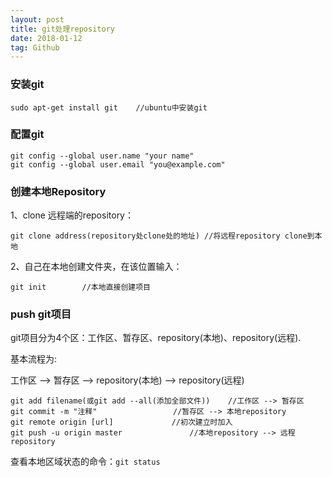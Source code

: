 ```yaml
---
layout: post
title: git处理repository
date: 2018-01-12
tag: Github
---
```


### 安装git

```
sudo apt-get install git	//ubuntu中安装git
```

### 配置git

```
git config --global user.name "your name"
git config --global user.email "you@example.com"
```

### 创建本地Repository

1、clone 远程端的repository：
```
git clone address(repository处clone处的地址)	//将远程repository clone到本地
```
2、自己在本地创建文件夹，在该位置输入：	
```
git init		//本地直接创建项目
```

### push git项目
git项目分为4个区：工作区、暂存区、repository(本地)、repository(远程).

基本流程为:

工作区 --> 暂存区 --> repository(本地) --> repository(远程)
```
git add filename(或git add --all(添加全部文件))	//工作区 --> 暂存区
git commit -m "注释"				   //暂存区 --> 本地repository
git remote origin [url]             //初次建立时加入
git push -u origin master			    //本地repository --> 远程repository
```	
查看本地区域状态的命令：`git status`
